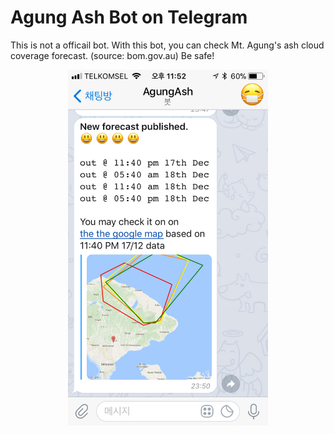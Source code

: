 # Agung Ash Bot on Telegram

This is not a officail bot. With this bot, you can check Mt. Agung's ash cloud coverage forecast. (source: bom.gov.au)
Be safe!

<p align="center">
  <img width="320"  src="https://raw.githubusercontent.com/yomybaby/agung-ash-telegramBot/master/screenshot.jpeg">
</p>
